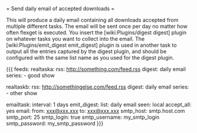 = Send daily email of accepted downloads =

This will produce a daily email containing all downloads accepted from multiple different tasks. The email will be sent once per day no matter how often flexget is executed. You insert the [wiki:Plugins/digest digest] plugin on whatever tasks you want to collect into the email. The [wiki:Plugins/emit_digest emit_digest] plugin is used in another task to output all the entries captured by the digest plugin, and should be configured with the same list name as you used for the digest plugin. 

{{{
feeds:
  realtaska:
    rss: http://something.com/feed.rss
    digest: daily email
    series:
      - good show

  realtaskb:
    rss: http://somethingelse.com/feed.rss
    digest: daily email
    series:
      - other show

  emailtask:
    interval: 1 days
    emit_digest:
      list: daily email
    seen: local
    accept_all: yes
    email:
      from: xxx@xxx.xxx
      to: xxx@xxx.xxx
      smtp_host: smtp.host.com
      smtp_port: 25
      smtp_login: true
      smtp_username: my_smtp_login
      smtp_password: my_smtp_password
}}}
